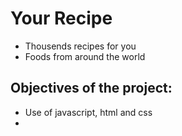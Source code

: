 # Your Recipe

- Thousends recipes for you
- Foods from around the world

## Objectives of the project:

- Use of javascript, html and css
- 